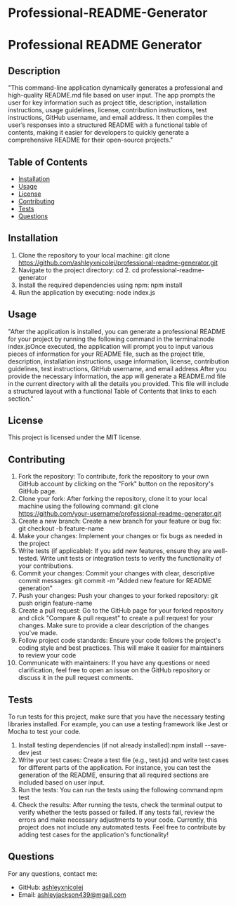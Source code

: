 # Professional-README-Generator
# Professional README Generator

## Description
"This command-line application dynamically generates a professional and high-quality README.md file based on user input. The app prompts the user for key information such as project title, description, installation instructions, usage guidelines, license, contribution instructions, test instructions, GitHub username, and email address. It then compiles the user’s responses into a structured README with a functional table of contents, making it easier for developers to quickly generate a comprehensive README for their open-source projects."

## Table of Contents
- [Installation](#installation)
- [Usage](#usage)
- [License](#license)
- [Contributing](#contributing)
- [Tests](#tests)
- [Questions](#questions)

## Installation
1. Clone the repository to your local machine: git clone https://github.com/ashleyxnicolej/professional-readme-generator.git  
2. Navigate to the project directory: cd 2. cd professional-readme-generator
3. Install the required dependencies using npm:  npm install
4. Run the application by executing: node index.js


## Usage
 "After the application is installed, you can generate a professional README for your project by running the following command in the terminal:node index.jsOnce executed, the application will prompt you to input various pieces of information for your README file, such as the project title, description, installation instructions, usage information, license, contribution guidelines, test instructions, GitHub username, and email address.After you provide the necessary information, the app will generate a README.md file in the current directory with all the details you provided. This file will include a structured layout with a functional Table of Contents that links to each section."

## License
This project is licensed under the MIT license.

## Contributing
1. Fork the repository: To contribute, fork the repository to your own GitHub account by clicking on the "Fork" button on the repository's GitHub page.
2. Clone your fork: After forking the repository, clone it to your local machine using the following command: git clone https://github.com/your-username/professional-readme-generator.git 
3. Create a new branch: Create a new branch for your feature or bug fix: git checkout -b feature-name  
4. Make your changes: Implement your changes or fix bugs as needed in the project
5. Write tests (if applicable): If you add new features, ensure they are well-tested. Write unit tests or integration tests to verify the functionality of your contributions.
6. Commit your changes: Commit your changes with clear, descriptive commit messages: git commit -m "Added new feature for README generation"  
7. Push your changes: Push your changes to your forked repository: git push origin feature-name  
8. Create a pull request: Go to the GitHub page for your forked repository and click "Compare & pull request" to create a pull request for your changes. Make sure to  provide a clear description of the changes you've made.
9. Follow project code standards: Ensure your code follows the project's coding style and best practices. This will make it easier for maintainers to review your code
10. Communicate with maintainers: If you have any questions or need clarification, feel free to open an issue on the GitHub repository or discuss it in the pull request comments.

## Tests
To run tests for this project, make sure that you have the necessary testing libraries installed. For example, you can use a testing framework like Jest or Mocha to test your code.
1. Install testing dependencies (if not already installed):npm install --save-dev jest   
2. Write your test cases: Create a test file (e.g., test.js) and write test cases for different parts of the application. For instance, you can test the generation of the README, ensuring that all required sections are included based on user input.
3. Run the tests: You can run the tests using the following command:npm test  
4. Check the results: After running the tests, check the terminal output to verify whether the tests passed or failed. If any tests fail, review the errors and make necessary adjustments to your code.
Currently, this project does not include any automated tests. Feel free to contribute by adding test cases for the application's functionality!

## Questions
For any questions, contact me:
- GitHub: [ashleyxnicolej](https://github.com/ashleyxnicolej)
- Email: ashleyjackson439@mgail.com
